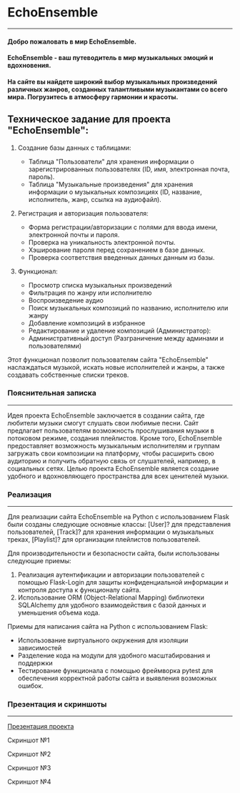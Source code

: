# EchoEnsemble
______
#### Добро пожаловать в мир EchoEnsemble.
#### EchoEnsemble - ваш путеводитель в мир музыкальных эмоций и вдохновения. 
#### На сайте вы найдете широкий выбор музыкальных произведений различных жанров, созданных талантливыми музыкантами со всего мира. Погрузитесь в атмосферу гармонии и красоты. 

## Техническое задание для проекта "EchoEnsemble":

1. Создание базы данных с таблицами:
    - Таблица "Пользователи" для хранения информации о зарегистрированных пользователях (ID, имя, электронная почта, пароль).
    - Таблица "Музыкальные произведения" для хранения информации о музыкальных композициях (ID, название, исполнитель, жанр, ссылка на аудиофайл).

2. Регистрация и авторизация пользователя:
   - Форма регистрации/авторизации с полями для ввода имени, электронной почты и пароля.
   - Проверка на уникальность электронной почты.
   - Хэширование пароля перед сохранением в базе данных.
   - Проверка соответствия введенных данных данным из базы.

3. Функционал:
    - Просмотр списка музыкальных произведений
    - Фильтрация по жанру или исполнителю
    - Воспроизведение аудио
    - Поиск музыкальных композиций по названию, исполнителю или жанру
    - Добавление композиций в избранное
    - Редактирование и удаление композиций (Администратор):
    - Административный доступ (Разграничение между админами и пользователями)

Этот функционал позволит пользователям сайта "EchoEnsemble" наслаждаться музыкой, искать новые исполнителей и жанры, а также создавать собственные списки треков.

### Пояснительная записка
______
Идея проекта EchoEnsemble заключается в создании сайта, где любители музыки смогут слушать свои любимые песни. Сайт предлагает пользователям возможность прослушивания музыки в потоковом режиме, создания плейлистов. Кроме того, EchoEnsemble предоставляет возможность музыкальным исполнителям и группам загружать свои композиции на платформу, чтобы расширить свою аудиторию и получить обратную связь от слушателей, например, в социальных сетях. Целью проекта EchoEnsemble является создание удобного и вдохновляющего пространства для всех ценителей музыки.


### Реализация 
_______
Для реализации сайта EchoEnsemble на Python с использованием Flask были созданы следующие основные классы: [User]? для представления пользователей, [Track]? для хранения информации о музыкальных треках, [Playlist]? для организации плейлистов пользователей. 

Для производительности и безопасности сайта, были использованы следующие приемы:

1. Реализация аутентификации и авторизации пользователей с помощью Flask-Login для защиты конфиденциальной информации и контроля доступа к функционалу сайта.
2. Использование ORM (Object-Relational Mapping) библиотеки SQLAlchemy для удобного взаимодействия с базой данных и уменьшения объема кода.

Приемы для написания сайта на Python с использованием Flask:
- Использование виртуального окружения для изоляции зависимостей
- Разделение кода на модули для удобного масштабирования и поддержки
- Тестирование функционала с помощью фреймворка pytest для обеспечения корректной работы сайта и выявления возможных ошибок.


### Презентация и скриншоты
_______
[Презентация проекта](https://clck.ru/3AFvZP)

Скриншот №1

Скриншот №2

Скриншот №3

Скриншот №4

